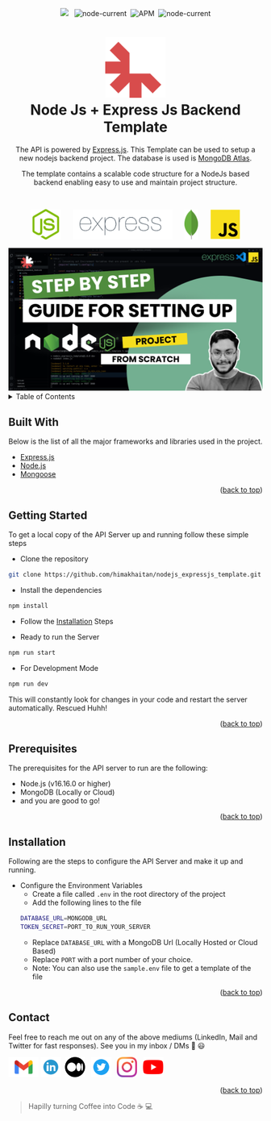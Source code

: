 <div id="top"></div>
<p align="center">
<img src="https://badgen.net/github/issues/himakhaitan/nodejs_expressjs_template?style=flat-square&scale=1.4">
&nbsp;
<img alt="node-current" src="https://badgen.net/github/stars/himakhaitan/nodejs_expressjs_template?style=flat-square&scale=1.4">&nbsp;
<img alt="APM" src="https://badgen.net/github/forks/himakhaitan/nodejs_expressjs_template?style=flat-square&scale=1.4">&nbsp;
<img alt="node-current" src="https://badgen.net/github/closed-issues/himakhaitan/nodejs_expressjs_template?style=flat-square&scale=1.4">
</p>
<h1 align="center">
  <a><img src="https://github.com/himakhaitan/nodejs_expressjs_template/blob/main/resources/150x150.png?raw=true" width="120"></a>
  <br>  
  Node Js + Express Js Backend Template
  <br>
</h1>

<p align="center">
The API is powered by <a href="https://expressjs.com/">Express.js</a>. This Template can be used to setup a new nodejs backend project. The database is used is <a href="https://www.mongodb.com/">MongoDB Atlas</a>.
</p>

<p align="center">
The template contains a scalable code structure for a NodeJs based backend enabling easy to use and maintain project structure.
</p>
</br>

<p align="center">
<img src="https://github.com/himakhaitan/himakhaitan/blob/main/icons/nodejs.png?raw=true" height="60">&nbsp; &nbsp; &nbsp;
<img src="https://github.com/himakhaitan/himakhaitan/blob/main/icons/expressjs.png?raw=true" height="60">&nbsp; &nbsp; &nbsp;
<img src="https://github.com/himakhaitan/himakhaitan/blob/main/icons/mongo.png?raw=true" height="60">&nbsp; &nbsp; &nbsp;
<img src="https://github.com/himakhaitan/himakhaitan/blob/main/icons/js.png?raw=true" height="60">
</p>

<img src="https://github.com/himakhaitan/nodejs_expressjs_template/blob/main/resources/banner.png?raw=true">

<details>
  <summary>Table of Contents</summary>
  <ol>
    <li><a href="#getting-started">Getting Started</a>
      <ul>
        <li><a href="#prerequisites">Prerequisites</a></li>
        <li><a href="#installation">Installation</a></li>
      </ul>
    </li>
    <li><a href="#contact">Contact</a></li>
  </ol>
</details>

## Built With

Below is the list of all the major frameworks and libraries used in the project.

- [Express.js](https://expressjs.com/)
- [Node.js](https://nodejs.org/en/)
- [Mongoose](https://mongoosejs.com/)

<p align="right">(<a href="#top">back to top</a>)</p>

## Getting Started

To get a local copy of the API Server up and running follow these simple steps

- Clone the repository

```bash
git clone https://github.com/himakhaitan/nodejs_expressjs_template.git
```

- Install the dependencies

```bash
npm install
```

- Follow the <a href="https://github.com/himakhaitan/nodejs_expressjs_template#installation">Installation</a> Steps

- Ready to run the Server

```bash
npm run start
```

- For Development Mode

```bash
npm run dev
```

This will constantly look for changes in your code and restart the server automatically. Rescued Huhh!

<p align="right">(<a href="#top">back to top</a>)</p>

## Prerequisites

The prerequisites for the API server to run are the following:

- Node.js (v16.16.0 or higher)
- MongoDB (Locally or Cloud)
- and you are good to go!

<p align="right">(<a href="#top">back to top</a>)</p>

## Installation

Following are the steps to configure the API Server and make it up and running.

- Configure the Environment Variables
  - Create a file called `.env` in the root directory of the project
  - Add the following lines to the file
  ```bash
  DATABASE_URL=MONGODB_URL
  TOKEN_SECRET=PORT_TO_RUN_YOUR_SERVER
  ```
  - Replace `DATABASE_URL` with a MongoDB Url (Locally Hosted or Cloud Based)
  - Replace `PORT` with a port number of your choice.
  - Note: You can also use the `sample.env` file to get a template of the file

<p align="right">(<a href="#top">back to top</a>)</p>

## Contact

<p>Feel free to reach me out on any of the above mediums (LinkedIn, Mail and Twitter for fast responses). See you in my inbox / DMs 📩 😃</p>

<p>
  <a href="mailto:himanshukhaitan108@gmail.com" target="_blank"><img height="40" src = "https://github.com/himakhaitan/himakhaitan/blob/main/icons/mail.png?raw=true"></a>
  <a href="https://www.linkedin.com/in/himakhaitan" target="_blank"><img height="40" src = "https://github.com/himakhaitan/himakhaitan/blob/main/icons/linkedin.png?raw=true"></a>&nbsp;&nbsp;<a href="https://himakhaitan.medium.com/" target="_blank"><img height="40" src = "https://github.com/himakhaitan/himakhaitan/blob/main/icons/medium.png?raw=true"></a>&nbsp;&nbsp;
  <a href="https://twitter.com/hima_khaitan" target="_blank"><img height="40" src = "https://github.com/himakhaitan/himakhaitan/blob/main/icons/twitter.png?raw=true"></a>&nbsp;&nbsp;
  <a href="https://www.instagram.com/hima_khaitan/" target="_blank"><img height="40" src = "https://github.com/himakhaitan/himakhaitan/blob/main/icons/insta.png?raw=true"></a>&nbsp;&nbsp;
  <a href="https://www.youtube.com/@KarmicCrew" target="_blank"><img height="40" src = "https://github.com/himakhaitan/himakhaitan/blob/main/icons/youtube.png?raw=true"></a>
</p>

<p align="right">(<a href="#top">back to top</a>)</p>

> Hapilly turning Coffee into Code ☕️ 💻
